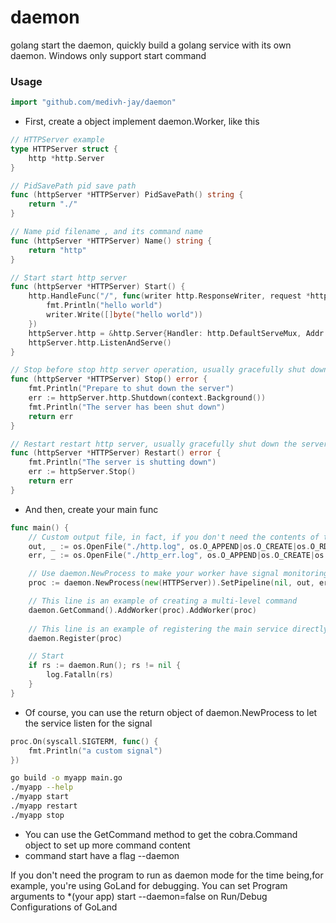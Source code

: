 # daemon
golang start the daemon,
quickly build a golang service with its own daemon. Windows only support start command

### Usage

```go
import "github.com/medivh-jay/daemon"
```

- First, create a object implement daemon.Worker, like this

```go
// HTTPServer example 
type HTTPServer struct {
	http *http.Server
}

// PidSavePath pid save path
func (httpServer *HTTPServer) PidSavePath() string {
	return "./"
}

// Name pid filename , and its command name
func (httpServer *HTTPServer) Name() string {
	return "http"
}

// Start start http server 
func (httpServer *HTTPServer) Start() {
	http.HandleFunc("/", func(writer http.ResponseWriter, request *http.Request) {
		fmt.Println("hello world")
		writer.Write([]byte("hello world"))
	})
	httpServer.http = &http.Server{Handler: http.DefaultServeMux, Addr: ":9047"}
	httpServer.http.ListenAndServe()
}

// Stop before stop http server operation, usually gracefully shut down the server
func (httpServer *HTTPServer) Stop() error {
	fmt.Println("Prepare to shut down the server")
	err := httpServer.http.Shutdown(context.Background())
	fmt.Println("The server has been shut down")
	return err
}

// Restart restart http server, usually gracefully shut down the server and then execute start
func (httpServer *HTTPServer) Restart() error {
	fmt.Println("The server is shutting down")
	err := httpServer.Stop()
	return err
}
```

- And then, create your main func

```go
func main() {
	// Custom output file, in fact, if you don't need the contents of the program's standard output and standard error output, you don't need this.
	out, _ := os.OpenFile("./http.log", os.O_APPEND|os.O_CREATE|os.O_RDWR, 0644)
	err, _ := os.OpenFile("./http_err.log", os.O_APPEND|os.O_CREATE|os.O_RDWR, 0644)

	// Use daemon.NewProcess to make your worker have signal monitoring, restart listening, and turn off listening, SetPipeline it's not necessary.
	proc := daemon.NewProcess(new(HTTPServer)).SetPipeline(nil, out, err)

	// This line is an example of creating a multi-level command
	daemon.GetCommand().AddWorker(proc).AddWorker(proc)
	
	// This line is an example of registering the main service directly
	daemon.Register(proc)

	// Start
	if rs := daemon.Run(); rs != nil {
		log.Fatalln(rs)
	}
}
```

- Of course, you can use the return object of daemon.NewProcess to let the service listen for the signal

```go
proc.On(syscall.SIGTERM, func() {
    fmt.Println("a custom signal")
})
```


```bash
go build -o myapp main.go
./myapp --help
./myapp start
./myapp restart
./myapp stop
```

- You can use the GetCommand method to get the cobra.Command object to set up more command content
- command start have a flag --daemon

If you don't need the program to run as daemon mode for the time being,for example, you're using GoLand for debugging. You can set Program arguments to *(your app) start --daemon=false on Run/Debug Configurations of GoLand
